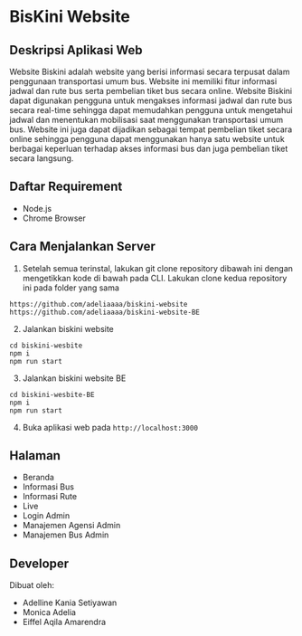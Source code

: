 # BisKini Website

## Deskripsi Aplikasi Web
Website Biskini adalah website yang berisi informasi secara terpusat dalam penggunaan transportasi umum bus. Website ini memiliki fitur informasi jadwal dan rute bus serta pembelian tiket bus secara online. Website Biskini dapat digunakan pengguna untuk mengakses informasi jadwal dan rute bus secara real-time sehingga dapat memudahkan pengguna untuk mengetahui jadwal dan menentukan mobilisasi saat menggunakan transportasi umum bus. Website ini juga dapat dijadikan sebagai tempat pembelian tiket secara online sehingga pengguna dapat menggunakan hanya satu website untuk berbagai keperluan terhadap akses informasi bus dan juga pembelian tiket secara langsung.  


## Daftar Requirement
* Node.js
* Chrome Browser


## Cara Menjalankan Server
1. Setelah semua terinstal, lakukan git clone repository dibawah ini dengan mengetikkan kode di bawah pada CLI.
Lakukan clone kedua repository ini pada folder yang sama 
```
https://github.com/adeliaaaa/biskini-website
https://github.com/adeliaaaa/biskini-website-BE
```
2. Jalankan biskini website
```
cd biskini-wesbite
npm i
npm run start
```
3. Jalankan biskini website BE
```
cd biskini-wesbite-BE
npm i
npm run start
```
4. Buka aplikasi web pada `http://localhost:3000`

## Halaman 
* Beranda
* Informasi Bus 
* Informasi Rute 
* Live
* Login Admin 
* Manajemen Agensi Admin 
* Manajemen Bus Admin 


## Developer
Dibuat oleh:
- Adelline Kania Setiyawan
- Monica Adelia
- Eiffel Aqila Amarendra
